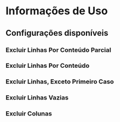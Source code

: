 # Informações de Uso

## Configurações disponíveis


### Excluir Linhas Por Conteúdo Parcial


### Excluir Linhas Por Conteúdo



### Excluir Linhas, Exceto Primeiro Caso


### Excluir Linhas Vazias

### Excluir Colunas